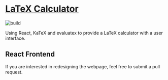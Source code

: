 # [LaTeX Calculator](https://latexcalculator.web.app)

![build](https://github.com/CianLM/latexcalculator/actions/workflows/firebase-hosting-merge.yml/badge.svg)

Using React, KaTeX and evaluatex to provide a LaTeX calculator with a user interface.

## React Frontend
If you are interested in redesigning the webpage, feel free to submit a pull request.
